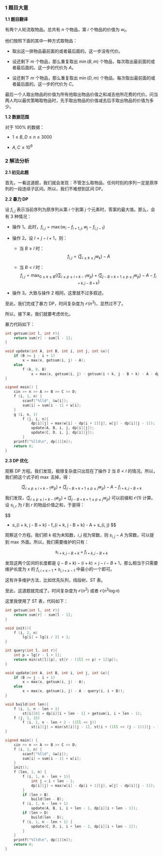 ### 1 题目大意

**1.1 题目翻译**

有两个人轮流取物品。总共有 $n$ 个物品，第 $i$ 个物品的价值为 $w_i$。

他们按照下面的其中一种方式取物品：

* 取出这一排物品最前面的或者最后面的。这一步没有代价。

* 设还剩下 $m$ 个物品，那么重复取出 $\min(B, m)$ 个物品，每次取出最前面的或者最后面的。这一步的代价为 $A$。

* 设还剩下 $m$ 个物品，那么重复取出 $\min(D, m)$ 个物品，每次取出最前面的或者最后面的。这一步的代价为 $C$。

最后一个人取出物品的价值为所有他取出物品价值之和减去他所花费的代价。问当两人均以最优策略取物品时，先手取出物品的价值减去后手取出物品的价值为多少。

**1.2 数据范围**

对于 $100\%$ 的数据：

* $1 \leq B, D \leq n \leq 3000$

* $A, C \leq 10 ^ 9$

### 2 解法分析

**2.1 初见此题**

首先，一看这道题，我们就会发现：不管怎么取物品，任何时刻的序列一定是原序列的一段连续子区间。所以，我们不难想到区间 DP。

**2.2 暴力 DP**

设 $f_{i, j}$ 表示当前序列为原序列从第 $i$ 个到第 $j$ 个元素时，答案的最大值。那么，会有 $3$ 种情况：

* 操作 1。此时，$f_{i,j} = \max(w_i - f_{i + 1, j}, w_j - f_{i, j - 1})$

* 操作 2。设 $l = j - i + 1$，则：

    * 当 $B \geq l$ 时：
    $$f_{i, j} = (\sum_{i \leq k \leq j}w_k) - A$$
    
    * 当 $B < l$ 时：
    $$f_{i, j} = \max_{0 \leq k \leq B}\{(\sum_{i \leq p \leq i + k - 1} w_p) + (\sum_{j - B + k + 1 \leq p \leq j}w_p) - A - f_{i + k, j - B + k}\}$$
    
* 操作 3。大致与操作 2 相同，这里就不过多叙述。

至此，我们完成了暴力 DP，时间复杂度为 $\mathcal{O}(n^3)$，显然过不了。

所以，接下来，我们就要考虑优化。

暴力代码如下：

```cpp
int getsum(int l, int r){
	return sum[r] - sum[l - 1];
}

void update(int A, int B, int i, int j, int &x){
	if (B >= j - i + 1)
		x = max(x, getsum(i, j) - A);
	else 
		f (k, 0, B)
			x = max(x, getsum(i, j) - getsum(i + k, j - B + k) - A - dp[i + k][j - B + k]);
}

signed main() {
	cin >> n >> A >> B >> C >> D;
	f (i, 1, n) {
		scanf("%lld", &w[i]);
		sum[i] = sum[i - 1] + w[i];
	}
	g (i, n, 1)
		f (j, i, n){
			dp[i][j] = max(w[i] - dp[i + 1][j], w[j] - dp[i][j - 1]);
			update(A, B, i, j, dp[i][j]);
			update(C, D, i, j, dp[i][j]);
		}
	printf("%lld\n", dp[1][n]);
	return 0;
}
```

**2.3 DP 优化**

观察 DP 方程。我们发现，极限复杂度只出现在了操作 2 当 $B < l$ 的情况。所以，我们把这个式子的 $\max$ 去掉，得：

$$
(\sum_{i \leq p \leq i + k - 1} w_p) + (\sum_{j - B + k + 1 \leq p \leq j}w_p) - A - f_{i + k, j - B + k}
$$

我们发现，$(\sum_{i \leq p \leq i + k - 1} w_p) + (\sum_{j - B + k + 1 \leq p \leq j}w_p)$ 可以前缀和 $\mathcal{O}(1)$ 计算。设 $s_{l, r}$ 为 $l$ 到 $r$ 的物品价值之和，于是得：

$$
- s_{i + k, j - B + k} - f_{i + k, j - B + k} - A + s_{i, j}
$$

观察这个方程。我们把 $k$ 视为未知数，$i, j$ 视为常数，则 $s_{i,j} - A$ 为常数，可以提到 $\max$ 外面。所以，我们需要维护的只有：

$$
s_{i + k, j - B + k} + f_{i + k, j - B + k}
$$

发现这两个区间的长度都是 $(j - B + k) - (i + k) = j - i - B + 1$，那么相当于只需要维护长度为 $x$ 的 $f_{i, i + x - 1} + s_{i, i + x - 1}$ 中最小的一个即可。

这有许多维护方法，比如优先队列，线段树，ST 表。

至此，这道题就完成了。时间复杂度为 $\mathcal{O}(n^2)$ 或者 $\mathcal{O}(n^2\log{n})$

这里我使用了 ST 表，代码如下：

```cpp
int getsum(int l, int r){
	return sum[r] - sum[l - 1];
}

void init(){
	f (i, 2, n)
		lg[i] = lg[i / 2] + 1;
}

int query(int l, int r){
	int p = lg[r - l + 1];
	return min(st[l][p], st[r - (1ll << p) + 1][p]);
}

void update(int A, int B, int i, int j, int &x){
	if (B >= j - i + 1)
		x = max(x, getsum(i, j) - A);
	else 
		x = max(x, getsum(i, j) - A - query(i, i + B));
}

void build(int len){
	f (i, 1, n - len + 1)
		st[i][0] = dp[i][i + len - 1] + getsum(i, i + len - 1);
	f (j, 1, 15)
		f (i, 1, n - len + 2 - (1ll << j))
			st[i][j] = min(st[i][j - 1], st[i + (1ll << (j - 1))][j - 1]);
}

signed main() {
	cin >> n >> A >> B >> C >> D;
	f (i, 1, n) {
		scanf("%lld", &w[i]);
		sum[i] = sum[i - 1] + w[i];
	}
	init();
	f (len, 1, n) {
		f (i, 1, n - len + 1){
			int j = i + len - 1;
			dp[i][j] = max(w[i] - dp[i + 1][j], w[j] - dp[i][j - 1]);
		}
		if (len > B)
			build(len - B);
		f (i, 1, n - len + 1)
			update(A, B, i, i + len - 1, dp[i][i + len - 1]);
		if (len > D)
			build(len - D);
		f (i, 1, n - len + 1) {
			update(C, D, i, i + len - 1, dp[i][i + len - 1]);
		}
	}
	printf("%lld\n", dp[1][n]);
	return 0;
}
```